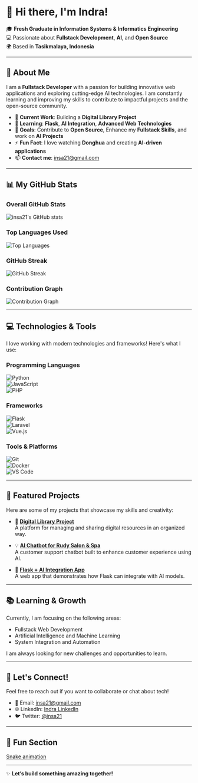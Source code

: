 # 👋 Hi there, I'm **Indra**!  
🎓 **Fresh Graduate in Information Systems & Informatics Engineering**  
💻 Passionate about **Fullstack Development**, **AI**, and **Open Source**  
🌍 Based in **Tasikmalaya, Indonesia**  

---

## 📝 About Me  
I am a **Fullstack Developer** with a passion for building innovative web applications and exploring cutting-edge AI technologies. I am constantly learning and improving my skills to contribute to impactful projects and the open-source community.

- 🔭 **Current Work**: Building a **Digital Library Project**  
- 🌱 **Learning**: **Flask**, **AI Integration**, **Advanced Web Technologies**  
- 🎯 **Goals**: Contribute to **Open Source**, Enhance my **Fullstack Skills**, and work on **AI Projects**  
- ⚡ **Fun Fact**: I love watching **Donghua** and creating **AI-driven applications**  
- 📫 **Contact me**: [insa21@gmail.com](mailto:insa21@gmail.com)

---

## 📊 My GitHub Stats  

### **Overall GitHub Stats**  
![insa21's GitHub stats](https://github-readme-stats.vercel.app/api?username=insa21&show_icons=true&theme=tokyonight&hide_title=true&count_private=true&include_all_commits=true)

### **Top Languages Used**  
![Top Languages](https://github-readme-stats.vercel.app/api/top-langs/?username=insa21&layout=compact&theme=tokyonight&hide_title=true)

### **GitHub Streak**  
![GitHub Streak](https://streak-stats.demolab.com?user=insa21&theme=tokyonight&hide_border=true&date_format=M%20j%5B%2C%20Y%5D)

### **Contribution Graph**  
![Contribution Graph](https://github-readme-activity-graph.cyclic.app/graph?username=insa21&theme=react-dark&hide_border=true)

---

## 💻 Technologies & Tools  

I love working with modern technologies and frameworks! Here's what I use:

### Programming Languages  
![Python](https://img.shields.io/badge/Python-3670A0?style=for-the-badge&logo=python&logoColor=white)  
![JavaScript](https://img.shields.io/badge/JavaScript-F7DF1E?style=for-the-badge&logo=javascript&logoColor=black)  
![PHP](https://img.shields.io/badge/PHP-777BB4?style=for-the-badge&logo=php&logoColor=white)

### Frameworks  
![Flask](https://img.shields.io/badge/Flask-000000?style=for-the-badge&logo=flask&logoColor=white)  
![Laravel](https://img.shields.io/badge/Laravel-FF2D20?style=for-the-badge&logo=laravel&logoColor=white)  
![Vue.js](https://img.shields.io/badge/Vue.js-4FC08D?style=for-the-badge&logo=vue.js&logoColor=white)  

### Tools & Platforms  
![Git](https://img.shields.io/badge/Git-F05032?style=for-the-badge&logo=git&logoColor=white)  
![Docker](https://img.shields.io/badge/Docker-2496ED?style=for-the-badge&logo=docker&logoColor=white)  
![VS Code](https://img.shields.io/badge/VS%20Code-007ACC?style=for-the-badge&logo=visualstudiocode&logoColor=white)  

---

## 🚀 Featured Projects  

Here are some of my projects that showcase my skills and creativity:

- 🌟 **[Digital Library Project](https://github.com/insa21/digital-library)**  
A platform for managing and sharing digital resources in an organized way.

- 💡 **[AI Chatbot for Rudy Salon & Spa](https://github.com/insa21/ai-chatbot-rudy-salon)**  
A customer support chatbot built to enhance customer experience using AI.

- 🚀 **[Flask + AI Integration App](https://github.com/insa21/flask-ai-app)**  
A web app that demonstrates how Flask can integrate with AI models.

---

## 📚 Learning & Growth  

Currently, I am focusing on the following areas:

- Fullstack Web Development  
- Artificial Intelligence and Machine Learning  
- System Integration and Automation  

I am always looking for new challenges and opportunities to learn.

---

## 📢 Let's Connect!

Feel free to reach out if you want to collaborate or chat about tech!  

- 📧 Email: [insa21@gmail.com](mailto:insa21@gmail.com)  
- 🌐 LinkedIn: [Indra LinkedIn](https://linkedin.com/in/insa21)  
- 🐦 Twitter: [@insa21](https://twitter.com/insa21)

---

## 🎉 Fun Section  

[Snake animation](https://github.com/insa21/insa21/blob/output/github-contribution-grid-snake.svg)  

---

✨ **Let’s build something amazing together!**
